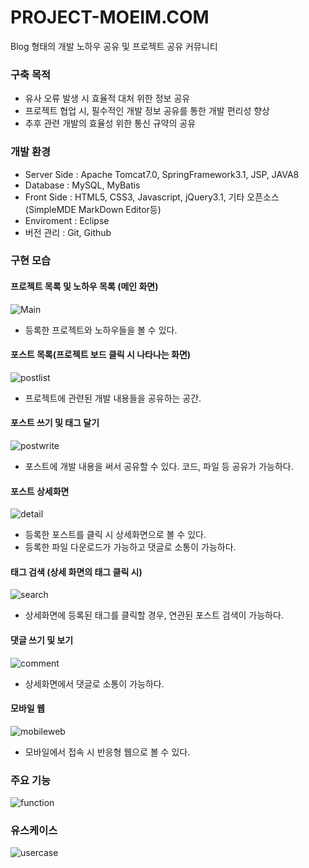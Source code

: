 # PROJECT-MOEIM.COM
Blog 형태의 개발 노하우 공유 및 프로젝트 공유 커뮤니티

### 구축 목적
* 유사 오류 발생 시 효율적 대처 위한 정보 공유
* 프로젝트 협업 시, 필수적인 개발 정보 공유를 통한 개발 편리성 향상
* 추후 관련 개발의 효율성 위한 통신 규약의 공유

### 개발 환경
* Server Side : Apache Tomcat7.0, SpringFramework3.1, JSP, JAVA8
* Database : MySQL, MyBatis
* Front Side : HTML5, CSS3, Javascript, jQuery3.1, 기타 오픈소스(SimpleMDE MarkDown Editor등)
* Enviroment : Eclipse
* 버전 관리 : Git, Github

### 구현 모습
#### 프로젝트 목록 및 노하우 목록 (메인 화면)
![Main](https://github.com/hyunhee7/PROJECT-MOEIM.COM/blob/master/screenshot/Main.png)
- 등록한 프로젝트와 노하우들을 볼 수 있다.


#### 포스트 목록(프로젝트 보드 클릭 시 나타나는 화면)
![postlist](https://github.com/hyunhee7/PROJECT-MOEIM.COM/blob/master/screenshot/projectTimeline.png)
- 프로젝트에 관련된 개발 내용들을 공유하는 공간.


#### 포스트 쓰기 및 태그 달기
![postwrite](https://github.com/hyunhee7/PROJECT-MOEIM.COM/blob/master/screenshot/postWrite.png)
- 포스트에 개발 내용을 써서 공유할 수 있다. 코드, 파일 등 공유가 가능하다.


#### 포스트 상세화면
![detail](https://github.com/hyunhee7/PROJECT-MOEIM.COM/blob/master/screenshot/knowhowDetail.png)
- 등록한 포스트를 클릭 시 상세화면으로 볼 수 있다. 
- 등록한 파일 다운로드가 가능하고 댓글로 소통이 가능하다. 


#### 태그 검색 (상세 화면의 태그 클릭 시)
![search](https://github.com/hyunhee7/PROJECT-MOEIM.COM/blob/master/screenshot/knowhowSearch.png)
- 상세화면에 등록된 태그를 클릭할 경우, 연관된 포스트 검색이 가능하다.


#### 댓글 쓰기 및 보기
![comment](https://github.com/hyunhee7/PROJECT-MOEIM.COM/blob/master/screenshot/comment.png)
- 상세화면에서 댓글로 소통이 가능하다.


#### 모바일 웹
![mobileweb](https://github.com/hyunhee7/PROJECT-MOEIM.COM/blob/master/screenshot/mobilecomment.png)
- 모바일에서 접속 시 반응형 웹으로 볼 수 있다.


### 주요 기능
![function](https://github.com/hyunhee7/PROJECT-MOEIM.COM/blob/master/screenshot/%EA%B8%B0%EB%8A%A5%EC%A0%95%EC%9D%98.png)

### 유스케이스
![usercase](https://github.com/hyunhee7/PROJECT-MOEIM.COM/blob/master/screenshot/usecase.png)
